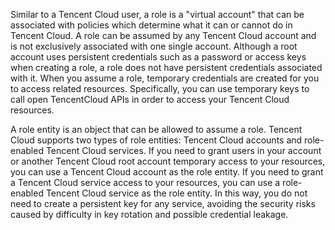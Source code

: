 Similar to a Tencent Cloud user, a role is a "virtual account" that can be associated with policies which determine what it can or cannot do in Tencent Cloud. A role can be assumed by any Tencent Cloud account and is not exclusively associated with one single account. Although a root account uses persistent credentials such as a password or access keys when creating a role, a role does not have persistent credentials associated with it. When you assume a role, temporary credentials are created for you to access related resources. Specifically, you can use temporary keys to call open TencentCloud APIs in order to access your Tencent Cloud resources.

A role entity is an object that can be allowed to assume a role. Tencent Cloud supports two types of role entities: Tencent Cloud accounts and role-enabled Tencent Cloud services. If you need to grant users in your account or another Tencent Cloud root account temporary access to your resources, you can use a Tencent Cloud account as the role entity. If you need to grant a Tencent Cloud service access to your resources, you can use a role-enabled Tencent Cloud service as the role entity. In this way, you do not need to create a persistent key for any service, avoiding the security risks caused by difficulty in key rotation and possible credential leakage.
